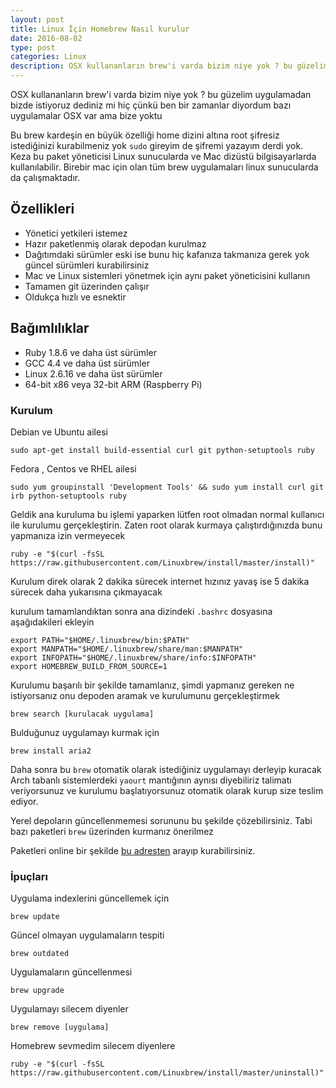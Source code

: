 ```yaml
---
layout: post
title: Linux İçin Homebrew Nasıl kurulur
date: 2016-08-02
type: post
categories: Linux
description: OSX kullananların brew'i varda bizim niye yok ? bu güzelim uygulamadan bizde istiyoruz dediniz mi hiç çünkü ben bir zamanlar diyordum bazı uygulamalar
---
```


OSX kullananların brew'i varda bizim niye yok ? bu güzelim uygulamadan bizde istiyoruz dediniz mi hiç çünkü ben bir zamanlar diyordum bazı uygulamalar OSX var ama bize yoktu

Bu brew kardeşin en büyük özelliği home dizini altına root şifresiz istediğinizi kurabilmeniz yok `sudo` gireyim de şifremi yazayım derdi yok. Keza bu paket yöneticisi Linux sunucularda ve Mac dizüstü bilgisayarlarda kullanılabilir. Birebir mac için olan tüm brew uygulamaları linux sunucularda da çalışmaktadır.

## Özellikleri

- Yönetici yetkileri istemez
- Hazır paketlenmiş olarak depodan kurulmaz
- Dağıtımdaki sürümler eski ise bunu hiç kafanıza takmanıza gerek yok güncel sürümleri kurabilirsiniz
- Mac ve Linux sistemleri yönetmek için aynı paket yöneticisini kullanın
- Tamamen git üzerinden çalışır
- Oldukça hızlı ve esnektir

## Bağımlılıklar

- Ruby 1.8.6 ve daha üst sürümler
- GCC 4.4 ve daha üst sürümler
- Linux 2.6.16 ve daha üst sürümler
- 64-bit x86 veya 32-bit ARM (Raspberry Pi)

### Kurulum

Debian ve Ubuntu ailesi

```console
sudo apt-get install build-essential curl git python-setuptools ruby
```

Fedora , Centos ve RHEL ailesi

```console
sudo yum groupinstall 'Development Tools' && sudo yum install curl git irb python-setuptools ruby
```

Geldik ana kuruluma bu işlemi yaparken lütfen root olmadan normal kullanıcı ile kurulumu gerçekleştirin. Zaten root olarak kurmaya çalıştırdığınızda bunu yapmanıza izin vermeyecek

```console
ruby -e "$(curl -fsSL https://raw.githubusercontent.com/Linuxbrew/install/master/install)"
```

Kurulum direk olarak 2 dakika sürecek internet hızınız yavaş ise 5 dakika sürecek daha yukarısına çıkmayacak

kurulum tamamlandıktan sonra ana dizindeki `.bashrc` dosyasına aşağıdakileri ekleyin

```console
export PATH="$HOME/.linuxbrew/bin:$PATH"
export MANPATH="$HOME/.linuxbrew/share/man:$MANPATH"
export INFOPATH="$HOME/.linuxbrew/share/info:$INFOPATH"
export HOMEBREW_BUILD_FROM_SOURCE=1
```

Kurulumu başarılı bir şekilde tamamlanız, şimdi yapmanız gereken ne istiyorsanız onu depoden aramak ve kurulumunu gerçekleştirmek

```console
brew search [kurulacak uygulama]
```

Bulduğunuz uygulamayı kurmak için

```console
brew install aria2
```

Daha sonra bu `brew` otomatik olarak istediğiniz uygulamayı derleyip kuracak Arch tabanlı sistemlerdeki `yaourt` mantığının aynısı diyebiliriz talimatı veriyorsunuz ve kurulumu başlatıyorsunuz otomatik olarak kurup size teslim ediyor.

Yerel depoların güncellenmemesi sorununu bu şekilde çözebilirsiniz. Tabi bazı paketleri `brew` üzerinden kurmanız önerilmez

Paketleri online bir şekilde [bu adresten](http://braumeister.org/) arayıp kurabilirsiniz.

### İpuçları

Uygulama indexlerini güncellemek için

```console
brew update
```

Güncel olmayan uygulamaların tespiti

```console
brew outdated
```

Uygulamaların güncellenmesi

```console
brew upgrade
```

Uygulamayı silecem diyenler

```console
brew remove [uygulama]
```

Homebrew sevmedim silecem diyenlere

```console
ruby -e "$(curl -fsSL https://raw.githubusercontent.com/Linuxbrew/install/master/uninstall)"
```
